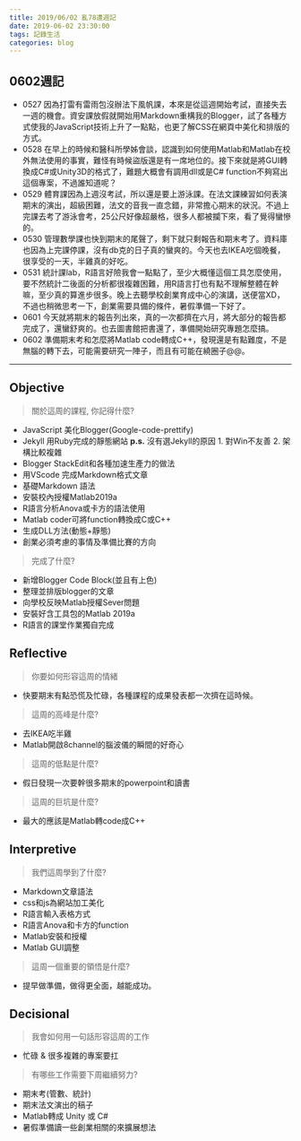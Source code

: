 ```yaml
---
title: 2019/06/02 亂78遭週記
date: 2019-06-02 23:30:00
tags: 記錄生活
categories: blog
---
```

## **0602週記**

- 0527 因為打雷有雷雨包沒辦法下風帆課，本來是從這週開始考試，直接失去一週的機會。資安課放假就開始用Markdown重構我的Blogger，試了各種方式使我的JavaScript技術上升了一點點，也更了解CSS在網頁中美化和排版的方式。
- 0528 在早上的時候和醫科所學姊會談，認識到如何使用Matlab和Matlab在校外無法使用的事實，難怪有時候盜版還是有一席地位的。接下來就是將GUI轉換成C#或Unity3D的格式了，難題大概會有調用dll或是C# function不夠寫出這個專案，不過誰知道呢？
- 0529 體育課因為上週沒考試，所以還是要上游泳課。在法文課練習如何表演期末的演出，超級困難，法文的音我一直念錯，非常擔心期末的狀況。不過上完課去考了游泳會考，25公尺好像超嚴格，很多人都被攔下來，看了覺得蠻慘的。
- 0530 管理數學課也快到期末的尾聲了，剩下就只剩報告和期末考了。資料庫也因為上完課停課，沒有db克的日子真的蠻爽的。今天也去IKEA吃個晚餐，很享受的一天，半雞真的好吃。
- 0531 統計課lab，R語言好險我會一點點了，至少大概懂這個工具怎麼使用，要不然統計二後面的分析都很複雜困難，用R語言打也有點不理解整體在幹嘛，至少真的算進步很多。晚上去聽學校創業育成中心的演講，送便當XD，不過也稍微思考一下，創業需要具備的條件，暑假準備一下好了。
- 0601 今天就將期末的報告列出來，真的一次都擠在六月，將大部分的報告都完成了，還蠻舒爽的。也去圖書館把書還了，準備開始研究專題怎麼搞。
- 0602 準備期末考和怎麼將Matlab code轉成C++，發現還是有點難度，不是無腦的轉下去，可能需要研究一陣子，而且有可能在繞圈子@@。

---
<!-- more -->
## **Objective**

> 關於這周的課程, 你記得什麼?

- JavaScript 美化Blogger(Google-code-prettify)
- Jekyll 用Ruby完成的靜態網站
**p.s.** 沒有選Jekyll的原因 1. 對Win不友善 2. 架構比較複雜
- Blogger StackEdit和各種加速生產力的做法
- 用VScode 完成Markdown格式文章
- 基礎Markdown 語法
- 安裝校內授權Matlab2019a
- R語言分析Anova或卡方的語法使用
- Matlab coder可將function轉換成C或C++ 
- 生成DLL方法(動態+靜態)
- 創業必須考慮的事情及準備比賽的方向

> 完成了什麼?

- 新增Blogger Code Block(並且有上色)
- 整理並排版blogger的文章
- 向學校反映Matlab授權Sever問題
- 安裝好含工具包的Matlab 2019a
- R語言的課堂作業獨自完成


## **Reflective**

> 你要如何形容這周的情緒

* 快要期末有點恐慌及忙碌，各種課程的成果發表都一次擠在這時候。

> 這周的高峰是什麼?

* 去IKEA吃半雞
* Matlab開啟8channel的腦波儀的瞬間的好奇心

> 這周的低點是什麼?

* 假日發現一次要幹很多期末的powerpoint和讀書

> 這周的巨坑是什麼?

* 最大的應該是Matlab轉code成C++

## **Interpretive**

> 我們這周學到了什麼?

- Markdown文章語法
- css和js為網站加工美化
- R語言輸入表格方式
- R語言Anova和卡方的function
- Matlab安裝和授權
- Matlab GUI調整

>這周一個重要的領悟是什麼?

* 提早做準備，做得更全面，越能成功。

## **Decisional**

> 我會如何用一句話形容這周的工作

* 忙碌 & 很多複雜的專案要扛

> 有哪些工作需要下周繼續努力?

- 期末考(管數、統計)
- 期末法文演出的稿子
- Matlab轉成 Unity 或 C# 
- 暑假準備讀一些創業相關的來擴展想法
